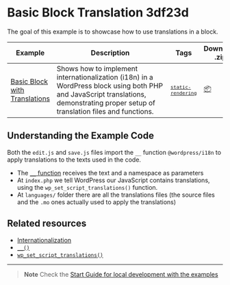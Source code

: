 # Basic Block Translation 3df23d

The goal of this example is to showcase how to use translations in a block.

<!-- Please, do not remove these @TABLE EXAMPLES BEGIN and @TABLE EXAMPLES END comments or modify the table inside. This table is automatically generated from the data at _data/examples.json and _data/tags.json -->
<!-- @TABLE EXAMPLES BEGIN -->
| Example | <span style="display: inline-block; width:250px">Description</span> | Tags |Download .zip | Live Demo |
| -------------------------------------------------------------------------------------------------- | ------------------------------------------------------------------------------------------------------------------------ | --------------------------------------------------------------------------------------------------------------------------------------- | ------------------------------------------------------------------------------------------------------------------------------------------------------------------------------------------------------------------------------------------------------------- | ----------------------------------------------------------------------------------------------------------------------------------------------------------------------------------------------------------------------------------------------------------------------------------------------------------------- |
| [Basic Block with Translations](https://github.com/juanma-wp/block-development-examples/tree/trunk/plugins/basic-block-translations-3df23d) | Shows how to implement internationalization (i18n) in a WordPress block using both PHP and JavaScript translations, demonstrating proper setup of translation files and functions. | <small><code><a href="https://juanma-wp.github.io/block-development-examples/?tags=static-rendering">static-rendering</a></code></small> | [📦](https://github.com/juanma-wp/block-development-examples/releases/download/latest/basic-block-translations-3df23d.zip "Install the plugin on any WordPress site using this zip and activate it to see the example in action") | [![](https://raw.githubusercontent.com/juanma-wp/block-development-examples/trunk/_assets/icon-wp.svg)](https://playground.wordpress.net/?blueprint-url=https://raw.githubusercontent.com/juanma-wp/block-development-examples/trunk/plugins/basic-block-translations-3df23d/_playground/blueprint.json "Click here to access a live demo of this example" ) |
<!-- @TABLE EXAMPLES END -->

## Understanding the Example Code

Both the `edit.js` and `save.js` files import the `__` function `@wordpress/i18n` to apply translations to the texts used in the code.

-   The [`__` function](https://developer.wordpress.org/reference/functions/__/) receives the text and a namespace as parameters
-   At `index.php` we tell WordPress our JavaScript contains translations, using the `wp_set_script_translations()` function.
-   At `languages/` folder there are all the translations files (the source files and the `.mo` ones actually used to apply the translations)

## Related resources

-   [Internationalization](https://developer.wordpress.org/block-editor/how-to-guides/internationalization/)
-   [`__()`](https://developer.wordpress.org/reference/functions/__/)
-   [`wp_set_script_translations()`](https://developer.wordpress.org/reference/functions/wp_set_script_translations/)

---

> **Note**
> Check the [Start Guide for local development with the examples](https://github.com/WordPress/block-development-examples/wiki/02-Examples#start-guide-for-local-development-with-the-examples)
